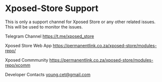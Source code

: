 # Xposed-Store Support
This is only a support channel for Xposed Store or any other related issues. This will be used to monitor the issues.



Telegram Channel
https://t.me/xposed_store

Xposed Store Web App
https://permanentlink.co.za/xposed-store/modules-repo/

Xposed Commmunity
https://permanentlink.co.za/xposed-store/modules-repo/xcomm

Developer Contacts
young.cet@gmail.com
